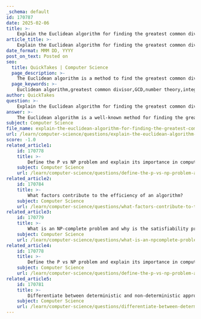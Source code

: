 ```yaml
---
_schema: default
id: 170787
date: 2025-02-06
title: >-
    Explain the Euclidean algorithm for finding the greatest common divisor.
article_title: >-
    Explain the Euclidean algorithm for finding the greatest common divisor.
date_format: MMM DD, YYYY
post_on_text: Posted on
seo:
  title: QuickTakes | Computer Science
  page_description: >-
    The Euclidean algorithm is a method to find the greatest common divisor of two integers efficiently by using their remainders through a series of divisions.
  page_keywords: >-
    Euclidean algorithm,greatest common divisor,GCD,number theory,integers,remainder,division,polynomial time
author: QuickTakes
question: >-
    Explain the Euclidean algorithm for finding the greatest common divisor.
answer: >-
    The Euclidean algorithm is a well-known method for finding the greatest common divisor (GCD) of two integers. The GCD of two integers is the largest positive integer that divides both numbers without leaving a remainder. The algorithm is based on the principle that the GCD of two numbers also divides their difference.\n\n### Steps of the Euclidean Algorithm\n\n1. **Start with two integers**: Let $ a $ and $ b $ be the two integers for which you want to find the GCD. Assume $ a > b $.\n\n2. **Apply the division**: Compute the remainder of $ a $ divided by $ b $:\n   $$\n   r = a \mod b\n   $$\n\n3. **Replace and repeat**: Replace $ a $ with $ b $ and $ b $ with $ r $:\n   - Set $ a = b $\n   - Set $ b = r $\n\n4. **Continue until remainder is zero**: Repeat steps 2 and 3 until $ b $ becomes zero. The last non-zero remainder is the GCD of the original two integers.\n\n### Example\n\nTo find the GCD of 48 and 18:\n\n1. Compute $ 48 \mod 18 $:\n   - $ 48 \div 18 = 2 $ (quotient)\n   - $ 48 - 2 \times 18 = 12 $ (remainder)\n   - So, $ r = 12 $\n\n2. Replace $ a $ and $ b $:\n   - Now, $ a = 18 $ and $ b = 12 $\n\n3. Compute $ 18 \mod 12 $:\n   - $ 18 \div 12 = 1 $\n   - $ 18 - 1 \times 12 = 6 $\n   - So, $ r = 6 $\n\n4. Replace $ a $ and $ b $:\n   - Now, $ a = 12 $ and $ b = 6 $\n\n5. Compute $ 12 \mod 6 $:\n   - $ 12 \div 6 = 2 $\n   - $ 12 - 2 \times 6 = 0 $\n   - So, $ r = 0 $\n\nSince $ b $ is now zero, the last non-zero remainder is 6. Therefore, the GCD of 48 and 18 is 6.\n\n### Conclusion\n\nThe Euclidean algorithm is efficient and runs in polynomial time, specifically \( O(\log(\min(a, b))) \), making it suitable for computing the GCD of large integers. It is a fundamental algorithm in number theory and has applications in various fields, including cryptography and computer science.
subject: Computer Science
file_name: explain-the-euclidean-algorithm-for-finding-the-greatest-common-divisor.md
url: /learn/computer-science/questions/explain-the-euclidean-algorithm-for-finding-the-greatest-common-divisor
score: -1.0
related_article1:
    id: 170778
    title: >-
        Define the P vs NP problem and explain its importance in computational theory.
    subject: Computer Science
    url: /learn/computer-science/questions/define-the-p-vs-np-problem-and-explain-its-importance-in-computational-theory
related_article2:
    id: 170784
    title: >-
        What factors contribute to the efficiency of an algorithm?
    subject: Computer Science
    url: /learn/computer-science/questions/what-factors-contribute-to-the-efficiency-of-an-algorithm
related_article3:
    id: 170779
    title: >-
        What is an NP-complete problem and why is the satisfiability problem significant in this context?
    subject: Computer Science
    url: /learn/computer-science/questions/what-is-an-npcomplete-problem-and-why-is-the-satisfiability-problem-significant-in-this-context
related_article4:
    id: 170778
    title: >-
        Define the P vs NP problem and explain its importance in computational theory.
    subject: Computer Science
    url: /learn/computer-science/questions/define-the-p-vs-np-problem-and-explain-its-importance-in-computational-theory
related_article5:
    id: 170781
    title: >-
        Differentiate between deterministic and non-deterministic approaches in computational theory.
    subject: Computer Science
    url: /learn/computer-science/questions/differentiate-between-deterministic-and-nondeterministic-approaches-in-computational-theory
---
```


&nbsp;
